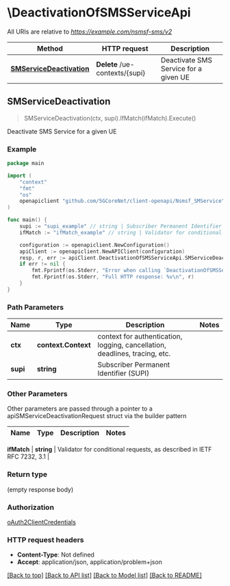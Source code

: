 # \DeactivationOfSMSServiceApi

All URIs are relative to *https://example.com/nsmsf-sms/v2*

Method | HTTP request | Description
------------- | ------------- | -------------
[**SMServiceDeactivation**](DeactivationOfSMSServiceApi.md#SMServiceDeactivation) | **Delete** /ue-contexts/{supi} | Deactivate SMS Service for a given UE



## SMServiceDeactivation

> SMServiceDeactivation(ctx, supi).IfMatch(ifMatch).Execute()

Deactivate SMS Service for a given UE

### Example

```go
package main

import (
    "context"
    "fmt"
    "os"
    openapiclient "github.com/5GCoreNet/client-openapi/Nsmsf_SMService"
)

func main() {
    supi := "supi_example" // string | Subscriber Permanent Identifier (SUPI)
    ifMatch := "ifMatch_example" // string | Validator for conditional requests, as described in IETF RFC 7232, 3.1 (optional)

    configuration := openapiclient.NewConfiguration()
    apiClient := openapiclient.NewAPIClient(configuration)
    resp, r, err := apiClient.DeactivationOfSMSServiceApi.SMServiceDeactivation(context.Background(), supi).IfMatch(ifMatch).Execute()
    if err != nil {
        fmt.Fprintf(os.Stderr, "Error when calling `DeactivationOfSMSServiceApi.SMServiceDeactivation``: %v\n", err)
        fmt.Fprintf(os.Stderr, "Full HTTP response: %v\n", r)
    }
}
```

### Path Parameters


Name | Type | Description  | Notes
------------- | ------------- | ------------- | -------------
**ctx** | **context.Context** | context for authentication, logging, cancellation, deadlines, tracing, etc.
**supi** | **string** | Subscriber Permanent Identifier (SUPI) | 

### Other Parameters

Other parameters are passed through a pointer to a apiSMServiceDeactivationRequest struct via the builder pattern


Name | Type | Description  | Notes
------------- | ------------- | ------------- | -------------

 **ifMatch** | **string** | Validator for conditional requests, as described in IETF RFC 7232, 3.1 | 

### Return type

 (empty response body)

### Authorization

[oAuth2ClientCredentials](../README.md#oAuth2ClientCredentials)

### HTTP request headers

- **Content-Type**: Not defined
- **Accept**: application/json, application/problem+json

[[Back to top]](#) [[Back to API list]](../README.md#documentation-for-api-endpoints)
[[Back to Model list]](../README.md#documentation-for-models)
[[Back to README]](../README.md)

